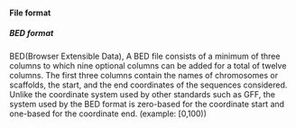#### File format
##### BED format
BED(Browser Extensible Data), A BED file consists of a minimum of three columns to which nine optional columns can be added for a total of twelve columns. 
The first three columns contain the names of chromosomes or scaffolds, the start, and the end coordinates of the sequences considered.
Unlike the coordinate system used by other standards such as GFF, 
the system used by the BED format is zero-based for the coordinate start and one-based for the coordinate end. (example: [0,100))
